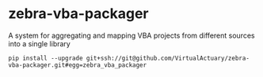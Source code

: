 # zebra-vba-packager
A system for aggregating and mapping VBA projects from different sources into a single library

    pip install --upgrade git+ssh://git@github.com/VirtualActuary/zebra-vba-packager.git#egg=zebra_vba_packager


